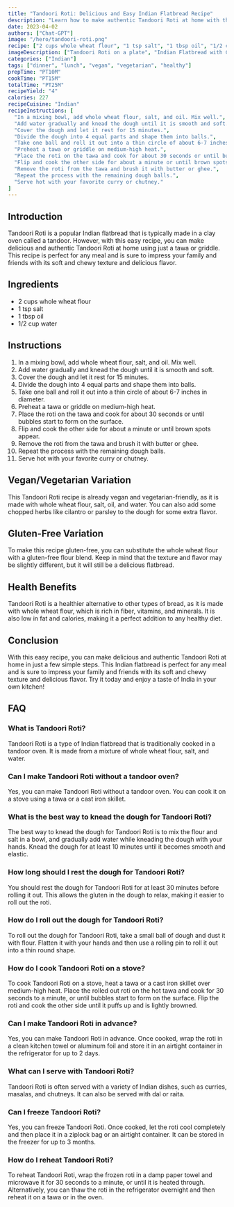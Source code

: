 ```yaml
---
title: "Tandoori Roti: Delicious and Easy Indian Flatbread Recipe"
description: "Learn how to make authentic Tandoori Roti at home with this easy-to-follow recipe. This delicious Indian flatbread is perfect for any meal and is sure to impress your family and friends."
date: 2023-04-02
authors: ["Chat-GPT"]
image: "/hero/tandoori-roti.png"
recipe: ["2 cups whole wheat flour", "1 tsp salt", "1 tbsp oil", "1/2 cup water"]
imageDescription: ["Tandoori Roti on a plate", "Indian Flatbread with Curry", "Golden Brown Tandoori Roti", "Indian Roti with Butter"]
categories: ["Indian"]
tags: ["dinner", "lunch", "vegan", "vegetarian", "healthy"]
prepTime: "PT10M"
cookTime: "PT15M"
totalTime: "PT25M"
recipeYield: "4"
calories: 227
recipeCuisine: "Indian"
recipeInstructions: [
  "In a mixing bowl, add whole wheat flour, salt, and oil. Mix well.",
  "Add water gradually and knead the dough until it is smooth and soft.",
  "Cover the dough and let it rest for 15 minutes.",
  "Divide the dough into 4 equal parts and shape them into balls.",
  "Take one ball and roll it out into a thin circle of about 6-7 inches in diameter.",
  "Preheat a tawa or griddle on medium-high heat.",
  "Place the roti on the tawa and cook for about 30 seconds or until bubbles start to form on the surface.",
  "Flip and cook the other side for about a minute or until brown spots appear.",
  "Remove the roti from the tawa and brush it with butter or ghee.",
  "Repeat the process with the remaining dough balls.",
  "Serve hot with your favorite curry or chutney."
]
---
```


## Introduction

Tandoori Roti is a popular Indian flatbread that is typically made in a clay oven called a tandoor. However, with this easy recipe, you can make delicious and authentic Tandoori Roti at home using just a tawa or griddle. This recipe is perfect for any meal and is sure to impress your family and friends with its soft and chewy texture and delicious flavor.

## Ingredients

- 2 cups whole wheat flour
- 1 tsp salt
- 1 tbsp oil
- 1/2 cup water

## Instructions

1. In a mixing bowl, add whole wheat flour, salt, and oil. Mix well.
2. Add water gradually and knead the dough until it is smooth and soft.
3. Cover the dough and let it rest for 15 minutes.
4. Divide the dough into 4 equal parts and shape them into balls.
5. Take one ball and roll it out into a thin circle of about 6-7 inches in diameter.
6. Preheat a tawa or griddle on medium-high heat.
7. Place the roti on the tawa and cook for about 30 seconds or until bubbles start to form on the surface.
8. Flip and cook the other side for about a minute or until brown spots appear.
9. Remove the roti from the tawa and brush it with butter or ghee.
10. Repeat the process with the remaining dough balls.
11. Serve hot with your favorite curry or chutney.

## Vegan/Vegetarian Variation

This Tandoori Roti recipe is already vegan and vegetarian-friendly, as it is made with whole wheat flour, salt, oil, and water. You can also add some chopped herbs like cilantro or parsley to the dough for some extra flavor.

## Gluten-Free Variation

To make this recipe gluten-free, you can substitute the whole wheat flour with a gluten-free flour blend. Keep in mind that the texture and flavor may be slightly different, but it will still be a delicious flatbread.

## Health Benefits

Tandoori Roti is a healthier alternative to other types of bread, as it is made with whole wheat flour, which is rich in fiber, vitamins, and minerals. It is also low in fat and calories, making it a perfect addition to any healthy diet.

## Conclusion

With this easy recipe, you can make delicious and authentic Tandoori Roti at home in just a few simple steps. This Indian flatbread is perfect for any meal and is sure to impress your family and friends with its soft and chewy texture and delicious flavor. Try it today and enjoy a taste of India in your own kitchen!

## FAQ

### What is Tandoori Roti?

Tandoori Roti is a type of Indian flatbread that is traditionally cooked in a tandoor oven. It is made from a mixture of whole wheat flour, salt, and water.

### Can I make Tandoori Roti without a tandoor oven?

Yes, you can make Tandoori Roti without a tandoor oven. You can cook it on a stove using a tawa or a cast iron skillet.

### What is the best way to knead the dough for Tandoori Roti?

The best way to knead the dough for Tandoori Roti is to mix the flour and salt in a bowl, and gradually add water while kneading the dough with your hands. Knead the dough for at least 10 minutes until it becomes smooth and elastic.

### How long should I rest the dough for Tandoori Roti?

You should rest the dough for Tandoori Roti for at least 30 minutes before rolling it out. This allows the gluten in the dough to relax, making it easier to roll out the roti.

### How do I roll out the dough for Tandoori Roti?

To roll out the dough for Tandoori Roti, take a small ball of dough and dust it with flour. Flatten it with your hands and then use a rolling pin to roll it out into a thin round shape.

### How do I cook Tandoori Roti on a stove?

To cook Tandoori Roti on a stove, heat a tawa or a cast iron skillet over medium-high heat. Place the rolled out roti on the hot tawa and cook for 30 seconds to a minute, or until bubbles start to form on the surface. Flip the roti and cook the other side until it puffs up and is lightly browned.

### Can I make Tandoori Roti in advance?

Yes, you can make Tandoori Roti in advance. Once cooked, wrap the roti in a clean kitchen towel or aluminum foil and store it in an airtight container in the refrigerator for up to 2 days.

### What can I serve with Tandoori Roti?

Tandoori Roti is often served with a variety of Indian dishes, such as curries, masalas, and chutneys. It can also be served with dal or raita.

### Can I freeze Tandoori Roti?

Yes, you can freeze Tandoori Roti. Once cooked, let the roti cool completely and then place it in a ziplock bag or an airtight container. It can be stored in the freezer for up to 3 months.

### How do I reheat Tandoori Roti?

To reheat Tandoori Roti, wrap the frozen roti in a damp paper towel and microwave it for 30 seconds to a minute, or until it is heated through. Alternatively, you can thaw the roti in the refrigerator overnight and then reheat it on a tawa or in the oven.
